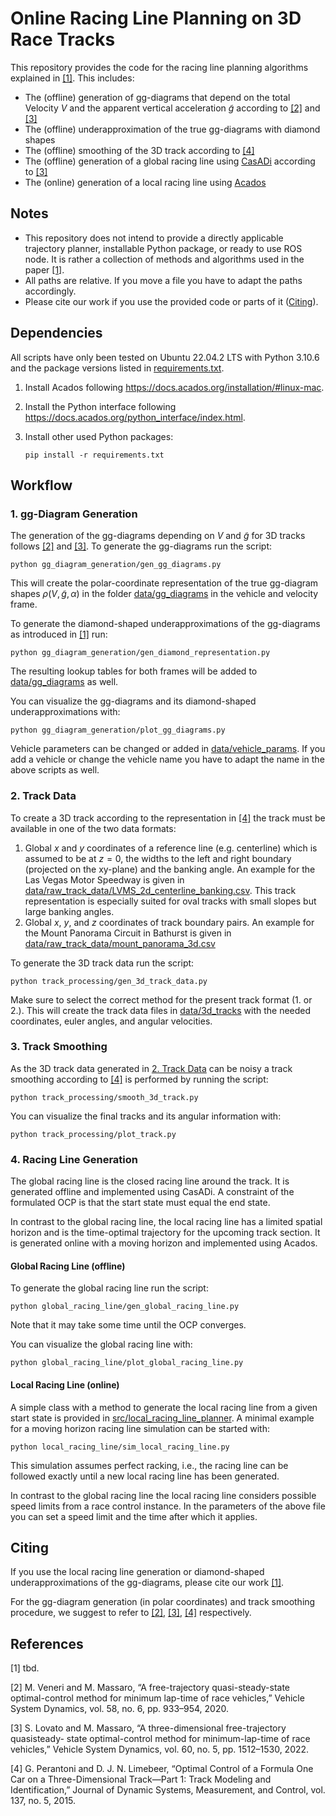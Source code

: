 # Online Racing Line Planning on 3D Race Tracks
This repository provides the code for the racing line planning algorithms explained in [[1]](#1).
This includes: 

- The (offline) generation of gg-diagrams that depend on the total Velocity $V$ and the apparent vertical acceleration $\tilde{g}$ according to [[2]](#2) and [[3]](#3)
- The (offline) underapproximation of the true gg-diagrams with diamond shapes
- The (offline) smoothing of the 3D track according to [[4]](#4)
- The (offline) generation of a global racing line using [CasADi](https://web.casadi.org/) according to [[3]](#3)
- The (online) generation of a local racing line using [Acados](https://docs.acados.org/)

## Notes

- This repository does not intend to provide a directly applicable trajectory planner, installable Python package, or ready to use ROS node. It is rather a collection of methods and algorithms used in the paper [[1]](#1).
- All paths are relative. If you move a file you have to adapt the paths accordingly.
- Please cite our work if you use the provided code or parts of it ([Citing](#citing)). 

## Dependencies
All scripts have only been tested on Ubuntu 22.04.2 LTS with Python 3.10.6 and the package versions listed in [requirements.txt](requirements.txt).

1. Install Acados following https://docs.acados.org/installation/#linux-mac.

2. Install the Python interface following https://docs.acados.org/python_interface/index.html.

3. Install other used Python packages:
    ```
    pip install -r requirements.txt
    ```

## Workflow

### 1. gg-Diagram Generation
The generation of the gg-diagrams depending on $V$ and $\tilde{g}$ for 3D tracks follows [[2]](#2) and [[3]](#3). To generate the gg-diagrams run the script:
 ```
 python gg_diagram_generation/gen_gg_diagrams.py
 ```
This will create the polar-coordinate representation of the true gg-diagram shapes $\rho(V, \tilde{g}, \alpha)$ in the folder [data/gg_diagrams](data/gg_diagrams) in the vehicle and velocity frame.

To generate the diamond-shaped underapproximations of the gg-diagrams as introduced in [[1]](#1) run:
```
python gg_diagram_generation/gen_diamond_representation.py
```
The resulting lookup tables for both frames will be added to [data/gg_diagrams](data/gg_diagrams) as well.

You can visualize the gg-diagrams and its diamond-shaped underapproximations with:
```
python gg_diagram_generation/plot_gg_diagrams.py
```

Vehicle parameters can be changed or added in [data/vehicle_params](data/vehicle_params). If you add a vehicle or change the vehicle name you have to adapt the name in the above scripts as well.

### 2. Track Data
To create a 3D track according to the representation in [[4]](#4) the track must be available in one of the two data formats:

1. Global $x$ and $y$ coordinates of a reference line (e.g. centerline) which is assumed to be at $z=0$, the widths to the left and right boundary (projected on the xy-plane) and the banking angle. An example for the Las Vegas Motor Speedway is given in [data/raw_track_data/LVMS_2d_centerline_banking.csv](data/raw_track_data/LVMS_2d_centerline_banking.csv). This track representation is especially suited for oval tracks with small slopes but large banking angles.
2. Global $x$, $y$, and $z$ coordinates of track boundary pairs. An example for the Mount Panorama Circuit in Bathurst is given in [data/raw_track_data/mount_panorama_3d.csv](data/raw_track_data/mount_panorama_bounds_3d.csv)

To generate the 3D track data run the script:
```
python track_processing/gen_3d_track_data.py
```
Make sure to select the correct method for the present track format (1. or 2.). This will create the track data files in [data/3d_tracks](data/3d_tracks) with the needed coordinates, euler angles, and angular velocities.

### 3. Track Smoothing
As the 3D track data generated in [2. Track Data](track-data) can be noisy a track smoothing according to [[4]](#4) is performed by running the script:
```
python track_processing/smooth_3d_track.py
```
You can visualize the final tracks and its angular information with:
```
python track_processing/plot_track.py
```

### 4. Racing Line Generation
The global racing line is the closed racing line around the track. It is generated offline and implemented using CasADi. A constraint of the formulated OCP is that the start state must equal the end state.

In contrast to the global racing line, the local racing line has a limited spatial horizon and is the time-optimal trajectory for the upcoming track section. It is generated online with a moving horizon and implemented using Acados.
#### Global Racing Line (offline)
To generate the global racing line run the script: 
```
python global_racing_line/gen_global_racing_line.py
```
Note that it may take some time until the OCP converges.

You can visualize the global racing line with:
```
python global_racing_line/plot_global_racing_line.py
```

#### Local Racing Line (online)
A simple class with a method to generate the local racing line from a given start state is provided in [src/local_racing_line_planner](src/local_racing_line_planner.py). A minimal example for a moving horizon racing line simulation can be started with:
```
python local_racing_line/sim_local_racing_line.py
```
This simulation assumes perfect racking, i.e., the racing line can be followed exactly until a new local racing line has been generated.

In contrast to the global racing line the local racing line considers possible speed limits from a race control instance. In the parameters of the above file you can set a speed limit and the time after which it applies.

## Citing
If you use the local racing line generation or diamond-shaped underapproximations of the gg-diagrams, please cite our work [[1]](#1).

For the gg-diagram generation (in polar coordinates) and track smoothing procedure, we suggest to refer to [[2]](#2), [[3]](#3), [[4]](#4) respectively. 

## References
<a id="1">[1]</a> 
tbd.


<a id="2">[2]</a> 
M. Veneri and M. Massaro, “A free-trajectory quasi-steady-state
optimal-control method for minimum lap-time of race vehicles,” Vehicle
System Dynamics, vol. 58, no. 6, pp. 933–954, 2020.

<a id="3">[3]</a> 
S. Lovato and M. Massaro, “A three-dimensional free-trajectory quasisteady-
state optimal-control method for minimum-lap-time of race vehicles,”
Vehicle System Dynamics, vol. 60, no. 5, pp. 1512–1530, 2022.

<a id="4">[4]</a> 
G. Perantoni and D. J. N. Limebeer, “Optimal Control of a Formula
One Car on a Three-Dimensional Track—Part 1: Track Modeling and
Identification,” Journal of Dynamic Systems, Measurement, and Control,
vol. 137, no. 5, 2015.
